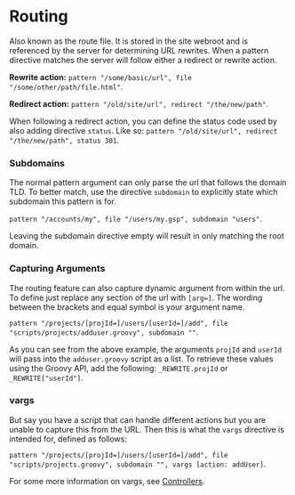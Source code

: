 # Routing

Also known as the route file. It is stored in the site webroot and is referenced by the server for determining URL rewrites. When a pattern directive matches the server will follow either a redirect or rewrite action.

**Rewrite action:** `pattern "/some/basic/url", file "/some/other/path/file.html"`.

**Redirect action:** `pattern "/old/site/url", redirect "/the/new/path"`.

When following a redirect action, you can define the status code used by also adding directive `status`. Like so: `pattern "/old/site/url", redirect "/the/new/path", status 301`.

### Subdomains

The normal pattern argument can only parse the url that follows the domain TLD. To better match, use the directive `subdomain` to explicitly state which subdomain this pattern is for.

`pattern "/accounts/my", file "/users/my.gsp", subdomain "users"`.

Leaving the subdomain directive empty will result in only matching the root domain.

### Capturing Arguments

The routing feature can also capture dynamic argument from within the url. To define just replace any section of the url with `[arg=]`. The wording between the brackets and equal symbol is your argument name.

`pattern "/projects/[projId=]/users/[userId=]/add", file "scripts/projects/adduser.groovy", subdomain ""`.

As you can see from the above example, the arguments `projId` and `userId` will pass into the `adduser.groovy` script as a list. To retrieve these values using the Groovy API, add the following: `_REWRITE.projId` or `_REWRITE["userId"]`.

### vargs

But say you have a script that can handle different actions but you are unable to capture this from the URL. Then this is what the `vargs` directive is intended for, defined as follows:

`pattern "/projects/[projId=]/users/[userId=]/add", file "scripts/projects.groovy", subdomain "", vargs [action: addUser]`.

For some more information on vargs, see [Controllers](/docs/scripting/controllers.md).